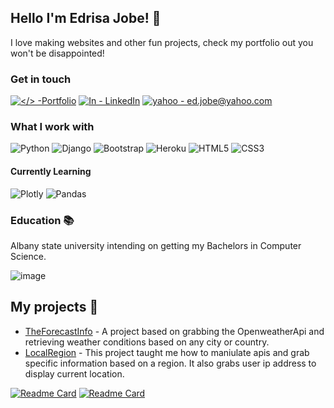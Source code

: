 
## Hello I'm Edrisa Jobe! 👋

I love making websites and other fun projects, check my portfolio out you won't be disappointed!

### Get in touch
[![</> -Portfolio](https://img.shields.io/badge/<%2F>-Portfolio-0099E5?style=for-the-badge)](https://www.edrisajobe.dev)
[![In - LinkedIn](https://img.shields.io/badge/In-LinkedIn-40AEF0?style=for-the-badge)](https://www.linkedin.com/in/edrisa-jobe-1305211b8/) 
[![yahoo - ed.jobe@yahoo.com](https://img.shields.io/badge/yahoo-ed.jobe%40yahoo.com-A100FF?style=for-the-badge)](https://www.yahoo.com)

### What I work with
![Python](https://img.shields.io/badge/python-3670A0?style=for-the-badge&logo=python&logoColor=ffdd54) 
![Django](https://img.shields.io/badge/django-%23092E20.svg?style=for-the-badge&logo=django&logoColor=white) 
![Bootstrap](https://img.shields.io/badge/bootstrap-%23563D7C.svg?style=for-the-badge&logo=bootstrap&logoColor=white)
![Heroku](https://img.shields.io/badge/heroku-%23430098.svg?style=for-the-badge&logo=heroku&logoColor=white)
![HTML5](https://img.shields.io/badge/html5-%23E34F26.svg?style=for-the-badge&logo=html5&logoColor=white)
![CSS3](https://img.shields.io/badge/css3-%231572B6.svg?style=for-the-badge&logo=css3&logoColor=white)

#### Currently Learning
![Plotly](https://img.shields.io/badge/Plotly-%233F4F75.svg?style=for-the-badge&logo=plotly&logoColor=white)
![Pandas](https://img.shields.io/badge/pandas-%23150458.svg?style=for-the-badge&logo=pandas&logoColor=white)

### Education :books:
Albany state university intending on getting my Bachelors in Computer Science.

![image](https://www.albany.edu/communicationsmarketing/email/2015-convocation/banner-top.png)

## My projects :open_file_folder:
- [TheForecastInfo](http://www.theforecast.info) - A project based on grabbing the OpenweatherApi and retrieving weather conditions based on any city or country.
- [LocalRegion](http//www.localregion.info) - This project taught me how to maniulate apis and grab specific information based on a region. It also grabs user ip address to display current location.

[![Readme Card](https://github-readme-stats.vercel.app/api/pin/?username=edrisajobe&repo=TheForecastInfo)](https://github.com/EdrisaJobe/TheForecastInfo)
[![Readme Card](https://github-readme-stats.vercel.app/api/pin/?username=edrisajobe&repo=localregion)](https://github.com/EdrisaJobe/localregion)

<!---
EdrisaJobe/EdrisaJobe is a ✨ special ✨ repository because its `README.md` (this file) appears on your GitHub profile.
You can click the Preview link to take a look at your changes.
--->
